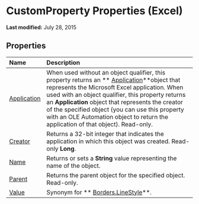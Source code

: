 
# CustomProperty Properties (Excel)

 **Last modified:** July 28, 2015


## Properties



|**Name**|**Description**|
|:-----|:-----|
| [Application](c62cc90e-f672-01be-da63-0cdb842adbec.md)|When used without an object qualifier, this property returns an  ** [Application](19b73597-5cf9-4f56-8227-b5211f657f6f.md)**object that represents the Microsoft Excel application. When used with an object qualifier, this property returns an  **Application** object that represents the creator of the specified object (you can use this property with an OLE Automation object to return the application of that object). Read-only.|
| [Creator](f877904d-7e39-359b-b39b-e57be8469795.md)|Returns a 32-bit integer that indicates the application in which this object was created. Read-only  **Long**.|
| [Name](1a090b32-eed9-6082-bb47-d309abf39fd9.md)|Returns or sets a  **String** value representing the name of the object.|
| [Parent](3b10a084-88d3-a874-d24c-f254ce7b92f1.md)|Returns the parent object for the specified object. Read-only.|
| [Value](3c549348-4df7-278a-433f-a8550950f8ab.md)|Synonym for  ** [Borders.LineStyle](a057234d-0442-3fd7-5547-b19451774c0e.md)**.|
